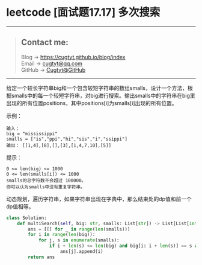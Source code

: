 # leetcode [面试题17.17] 多次搜索

---
> ## Contact me:
> Blog -> <https://cugtyt.github.io/blog/index>  
> Email -> <cugtyt@qq.com>  
> GitHub -> [Cugtyt@GitHub](https://github.com/Cugtyt)

---

给定一个较长字符串big和一个包含较短字符串的数组smalls，设计一个方法，根据smalls中的每一个较短字符串，对big进行搜索。输出smalls中的字符串在big里出现的所有位置positions，其中positions[i]为smalls[i]出现的所有位置。

示例：
```
输入：
big = "mississippi"
smalls = ["is","ppi","hi","sis","i","ssippi"]
输出： [[1,4],[8],[],[3],[1,4,7,10],[5]]
```

提示：
```
0 <= len(big) <= 1000
0 <= len(smalls[i]) <= 1000
smalls的总字符数不会超过 100000。
你可以认为smalls中没有重复字符串。
```

动态规划，遍历字符串，如果字符串出现在字典中，那么结束处的dp值和前一个dp值相等。

``` python
class Solution:
    def multiSearch(self, big: str, smalls: List[str]) -> List[List[int]]:
        ans = [[] for _ in range(len(smalls))]
        for i in range(len(big)):
            for j, s in enumerate(smalls):
                if i + len(s) <= len(big) and big[i: i + len(s)] == s and s != '':
                    ans[j].append(i)
        return ans
```